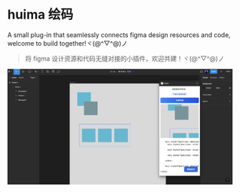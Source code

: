 # huima 绘码

A small plug-in that seamlessly connects figma design resources and code, welcome to build together!ヾ(@^▽^@)ノ

> 将 figma 设计资源和代码无缝对接的小插件，欢迎共建！ヾ(@^▽^@)ノ

![](demo.png)